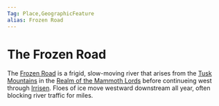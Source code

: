 ```yaml
---
Tag: Place,GeographicFeature
alias: Frozen Road
---
```

# The Frozen Road
The [Frozen Road](https://pathfinderwiki.com/wiki/Frozen_Road) is a frigid, slow-moving river that arises from the [Tusk Mountains](Tusk-Mountains.md) in the [Realm of the Mammoth Lords](../Realm-of-the-Mammoth-Lords.md) before continueing west through [Irrisen](../Irrisen.md). Floes of ice move westward downstream all year, often blocking river traffic for miles.